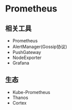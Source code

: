# Prometheus

## 相关工具
- Prometheus
- AlertManager(Gossip协议)
- PushGateway
- NodeExporter
- Grafana

## 生态
- Kube-Prometheus
- Thanos
- Cortex
